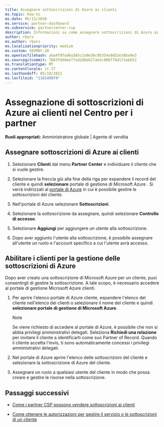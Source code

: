 ```yaml
---
title: Assegnare sottoscrizioni di Azure ai clienti
ms.topic: how-to
ms.date: 05/13/2020
ms.service: partner-dashboard
ms.subservice: partnercenter-csp
description: Informazioni su come assegnare sottoscrizioni di Azure ai clienti in Partner Center e su come consentire ai clienti di gestire le proprie sottoscrizioni.
author: rbars
ms.author: rbars
ms.localizationpriority: medium
ms.custom: SEOMAY.20
ms.openlocfilehash: aba4f97ad6a385c2a9e36c95354a9d53e38ba9e3
ms.sourcegitcommit: 7063fdddee77ad2d8e627ab3c806f76d173ab652
ms.translationtype: MT
ms.contentlocale: it-IT
ms.lasthandoff: 05/19/2021
ms.locfileid: "110149979"
---
```

# <a name="assigning-azure-subscriptions-to-customers-in-partner-center"></a>Assegnazione di sottoscrizioni di Azure ai clienti nel Centro per i partner

**Ruoli appropriati:** Amministratore globale | Agente di vendita

## <a name="assign-azure-subscriptions-to-your-customers"></a>Assegnare sottoscrizioni di Azure ai clienti

1. Selezionare **Clienti** dal menu **Partner Center** e individuare il cliente che si vuole gestire.

2. Selezionare la freccia giù alla fine della riga per espandere il record del cliente e quindi **selezionare** portale di gestione di Microsoft Azure . Si verrà indirizzati al [portale di Azure](https://portal.azure.com/) in cui è possibile gestire le sottoscrizioni del cliente.

3. Nell'portale di Azure selezionare **Sottoscrizioni**.

4. Selezionare la sottoscrizione da assegnare, quindi selezionare **Controllo di accesso**.

5. Selezionare **Aggiungi** per aggiungere un utente alla sottoscrizione. 

6. Dopo aver aggiunto l'utente alla sottoscrizione, è possibile assegnare all'utente un ruolo e l'account specifico a cui l'utente avrà accesso.

## <a name="enable-customers-to-manage-their-azure-subscriptions"></a>Abilitare i clienti per la gestione delle sottoscrizioni di Azure

Dopo aver creato una sottoscrizione di Microsoft Azure per un cliente, puoi consentirgli di gestire la sottoscrizione. A tale scopo, è necessario accedere al portale di gestione Microsoft Azure clienti. 

1. Per aprire l'elenco portale di Azure cliente, espandere l'elenco del cliente nell'elenco dei clienti o selezionare il nome del cliente e quindi **selezionare portale di gestione di Microsoft Azure**.

   > [!NOTE]  
   > Se viene richiesto di accedere al portale di Azure, è possibile che non si abbia privilegi amministrativi delegati. Seleziona **Richiedi una relazione** per invitare il cliente a identificarti come suo Partner of Record. Quando il cliente accetta l'invio, ti sono automaticamente concessi i privilegi amministrativi delegati.

2. Nel portale di Azure aprire l'elenco delle sottoscrizioni del cliente e selezionare la sottoscrizione di Azure del cliente.

3. Assegnare un ruolo a qualsiasi utente del cliente in modo che possa creare e gestire le risorse nella sottoscrizione.

## <a name="next-steps"></a>Passaggi successivi

- [Come i partner CSP possono vendere sottoscrizioni ai clienti](customer-subscriptions.md)

- [Come ottenere le autorizzazioni per gestire il servizio o le sottoscrizioni di un cliente](customers-revoke-admin-privileges.md)
